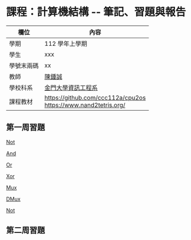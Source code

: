 # 課程：計算機結構 -- 筆記、習題與報告

欄位 | 內容
-----|--------
學期 | 112 學年上學期
學生 |  xxx
學號末兩碼 | xx
教師 | [陳鍾誠](https://www.nqu.edu.tw/educsie/index.php?act=blog&code=list&ids=4)
學校科系 | [金門大學資訊工程系](https://www.nqu.edu.tw/educsie/index.php)
課程教材 | https://github.com/ccc112a/cpu2os <BR/> https://www.nand2tetris.org/

## 第一周習題
[Not](https://github.com/ygvmp1105/_co/blob/master/01/Not.hdl)

[And](https://github.com/ygvmp1105/_co/blob/master/01/And.hdl)

[Or](https://github.com/ygvmp1105/_co/blob/master/01/Or.hdl)

[Xor](https://github.com/ygvmp1105/_co/blob/master/01/Xor.hdl)

[Mux](https://github.com/ygvmp1105/_co/blob/master/01/Mux.hdl)

[DMux](https://github.com/ygvmp1105/_co/blob/master/01/DMux.hdl)

[Not](https://github.com/ygvmp1105/_co/blob/master/01/Not.hdl)

## 第二周習題
